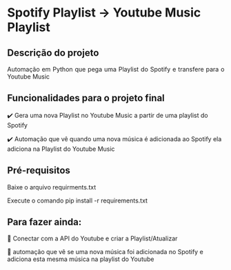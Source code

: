 <h1>Spotify Playlist -> Youtube Music Playlist</h1> 

## Descrição do projeto 

<p align="justify">
  Automação em Python que pega uma Playlist do Spotify e transfere para o Youtube Music 
</p>

## Funcionalidades para o projeto final

:heavy_check_mark: Gera uma nova Playlist no Youtube Music a partir de uma playlist do Spotify  

:heavy_check_mark: Automação que vê quando uma nova música é adicionada ao Spotify ela adiciona na Playlist do Youtube Music  

## Pré-requisitos
Baixe o arquivo requirments.txt <p> Execute o comando pip install -r requirements.txt
## Para fazer ainda:
:memo: Conectar com a API do Youtube e criar a Playlist/Atualizar

:memo: automação que vê se uma nova música foi adicionada no Spotify e adiciona esta mesma música na playlist do Youtube 

